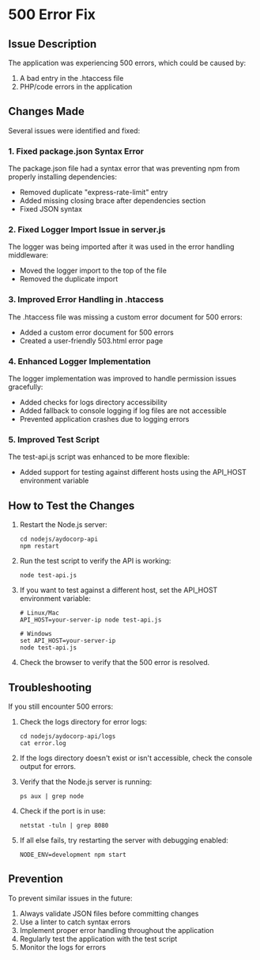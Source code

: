 # 500 Error Fix

## Issue Description

The application was experiencing 500 errors, which could be caused by:
1. A bad entry in the .htaccess file
2. PHP/code errors in the application

## Changes Made

Several issues were identified and fixed:

### 1. Fixed package.json Syntax Error

The package.json file had a syntax error that was preventing npm from properly installing dependencies:
- Removed duplicate "express-rate-limit" entry
- Added missing closing brace after dependencies section
- Fixed JSON syntax

### 2. Fixed Logger Import Issue in server.js

The logger was being imported after it was used in the error handling middleware:
- Moved the logger import to the top of the file
- Removed the duplicate import

### 3. Improved Error Handling in .htaccess

The .htaccess file was missing a custom error document for 500 errors:
- Added a custom error document for 500 errors
- Created a user-friendly 503.html error page

### 4. Enhanced Logger Implementation

The logger implementation was improved to handle permission issues gracefully:
- Added checks for logs directory accessibility
- Added fallback to console logging if log files are not accessible
- Prevented application crashes due to logging errors

### 5. Improved Test Script

The test-api.js script was enhanced to be more flexible:
- Added support for testing against different hosts using the API_HOST environment variable

## How to Test the Changes

1. Restart the Node.js server:
   ```
   cd nodejs/aydocorp-api
   npm restart
   ```

2. Run the test script to verify the API is working:
   ```
   node test-api.js
   ```

3. If you want to test against a different host, set the API_HOST environment variable:
   ```
   # Linux/Mac
   API_HOST=your-server-ip node test-api.js
   
   # Windows
   set API_HOST=your-server-ip
   node test-api.js
   ```

4. Check the browser to verify that the 500 error is resolved.

## Troubleshooting

If you still encounter 500 errors:

1. Check the logs directory for error logs:
   ```
   cd nodejs/aydocorp-api/logs
   cat error.log
   ```

2. If the logs directory doesn't exist or isn't accessible, check the console output for errors.

3. Verify that the Node.js server is running:
   ```
   ps aux | grep node
   ```

4. Check if the port is in use:
   ```
   netstat -tuln | grep 8080
   ```

5. If all else fails, try restarting the server with debugging enabled:
   ```
   NODE_ENV=development npm start
   ```

## Prevention

To prevent similar issues in the future:

1. Always validate JSON files before committing changes
2. Use a linter to catch syntax errors
3. Implement proper error handling throughout the application
4. Regularly test the application with the test script
5. Monitor the logs for errors